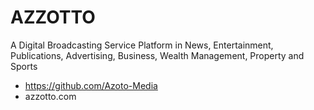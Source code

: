 # AZZOTTO
A Digital Broadcasting Service Platform in News, Entertainment, Publications, Advertising, Business, Wealth Management, Property and Sports
- https://github.com/Azoto-Media
- azzotto.com
